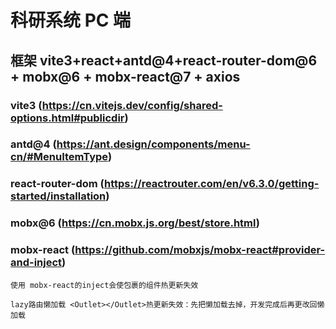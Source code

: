 # 科研系统 PC 端

## 框架 vite3+react+antd@4+react-router-dom@6 + mobx@6 + mobx-react@7 + axios

### vite3 (https://cn.vitejs.dev/config/shared-options.html#publicdir)

### antd@4 (https://ant.design/components/menu-cn/#MenuItemType)

### react-router-dom (https://reactrouter.com/en/v6.3.0/getting-started/installation)

### mobx@6 (https://cn.mobx.js.org/best/store.html)

### mobx-react (https://github.com/mobxjs/mobx-react#provider-and-inject)

`使用 mobx-react的inject会使包裹的组件热更新失效`

`lazy路由懒加载 <Outlet></Outlet>热更新失效：先把懒加载去掉，开发完成后再更改回懒加载`
